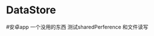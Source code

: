 # DataStore
#安卓app 
一个没用的东西 测试sharedPerference 和文件读写
[](https://pic.jitudisk.com/public/2022/10.20/1033ecba93fe.jpg)
